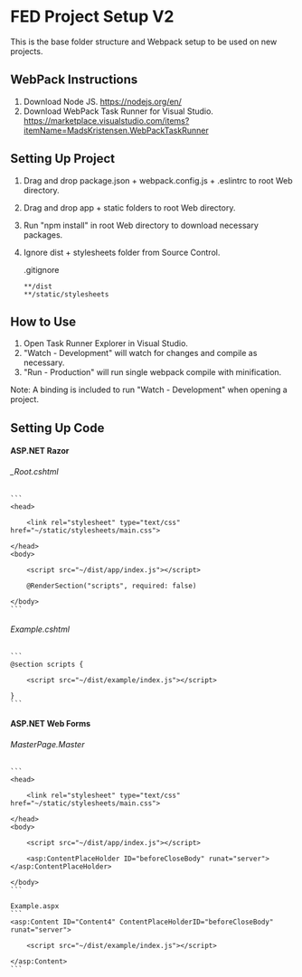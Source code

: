 # FED Project Setup V2

This is the base folder structure and Webpack setup to be used on new projects.

## WebPack Instructions

1. Download Node JS. https://nodejs.org/en/
2. Download WebPack Task Runner for Visual Studio. https://marketplace.visualstudio.com/items?itemName=MadsKristensen.WebPackTaskRunner

## Setting Up Project

1. Drag and drop package.json + webpack.config.js + .eslintrc to root Web directory.
2. Drag and drop app + static folders to root Web directory.
3. Run "npm install" in root Web directory to download necessary packages.
4. Ignore dist + stylesheets folder from Source Control.

    .gitignore
    ```
    **/dist
    **/static/stylesheets
    ```

## How to Use

1. Open Task Runner Explorer in Visual Studio. 
2. "Watch - Development" will watch for changes and compile as necessary.
3. "Run - Production" will run single webpack compile with minification.

Note: A binding is included to run "Watch - Development" when opening a project.

## Setting Up Code

#### ASP.NET Razor

###### _Root.cshtml
    
    ```
    <head>

        <link rel="stylesheet" type="text/css" href="~/static/stylesheets/main.css">

    </head>
    <body>

        <script src="~/dist/app/index.js"></script>

        @RenderSection("scripts", required: false)

    </body>
    ```

###### Example.cshtml

    ```
    @section scripts {

        <script src="~/dist/example/index.js"></script>

    }
    ```

#### ASP.NET Web Forms

###### MasterPage.Master

    ```
    <head>

        <link rel="stylesheet" type="text/css" href="~/static/stylesheets/main.css">

    </head>
    <body>

        <script src="~/dist/app/index.js"></script>

        <asp:ContentPlaceHolder ID="beforeCloseBody" runat="server"></asp:ContentPlaceHolder>

    </body>
    ```

    Example.aspx
    ```
    <asp:Content ID="Content4" ContentPlaceHolderID="beforeCloseBody" runat="server">

        <script src="~/dist/example/index.js"></script>

    </asp:Content>
    ```
